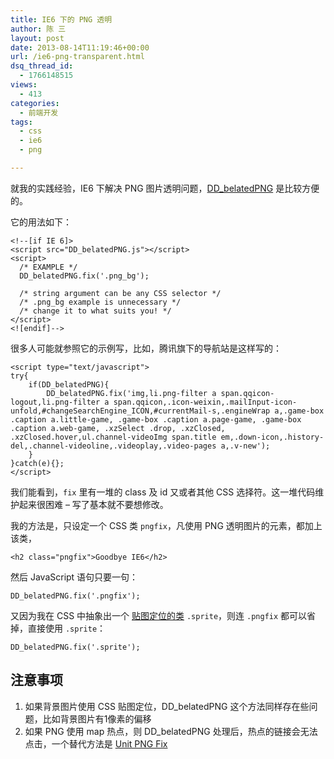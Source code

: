 ```yaml
---
title: IE6 下的 PNG 透明
author: 陈 三
layout: post
date: 2013-08-14T11:19:46+00:00
url: /ie6-png-transparent.html
dsq_thread_id:
  - 1766148515
views:
  - 413
categories:
  - 前端开发
tags:
  - css
  - ie6
  - png

---
```

就我的实践经验，IE6 下解决 PNG 图片透明问题，[DD_belatedPNG][1] 是比较方便的。

它的用法如下：

    <!--[if IE 6]>
    <script src="DD_belatedPNG.js"></script>
    <script>
      /* EXAMPLE */
      DD_belatedPNG.fix('.png_bg');
    
      /* string argument can be any CSS selector */
      /* .png_bg example is unnecessary */
      /* change it to what suits you! */
    </script>
    <![endif]--> 
    

很多人可能就参照它的示例写，比如，腾讯旗下的导航站是这样写的：

    <script type="text/javascript">
    try{
        if(DD_belatedPNG){
            DD_belatedPNG.fix('img,li.png-filter a span.qqicon-logout,li.png-filter a span.qqicon,.icon-weixin,.mailInput-icon-unfold,#changeSearchEngine_ICON,#currentMail-s,.engineWrap a,.game-box .caption a.little-game, .game-box .caption a.page-game, .game-box .caption a.web-game, .xzSelect .drop, .xzClosed, .xzClosed.hover,ul.channel-videoImg span.title em,.down-icon,.history-del,.channel-videoline,.videoplay,.video-pages a,.v-new');
        }
    }catch(e){};
    </script>
    

我们能看到，`fix` 里有一堆的 class 及 id 又或者其他 CSS 选择符。这一堆代码维护起来很困难 &#8211; 写了基本就不要想修改。

我的方法是，只设定一个 CSS 类 `pngfix`，凡使用 PNG 透明图片的元素，都加上该类，

    <h2 class="pngfix">Goodbye IE6</h2>
    

然后 JavaScript 语句只要一句：

    DD_belatedPNG.fix('.pngfix');   
    

又因为我在 CSS 中抽象出一个 [贴图定位的类][2] `.sprite`，则连 `.pngfix` 都可以省掉，直接使用 `.sprite`：

    DD_belatedPNG.fix('.sprite');
    

## 注意事项

  1. 如果背景图片使用 CSS 贴图定位，DD_belatedPNG 这个方法同样存在些问题，比如背景图片有1像素的偏移
  2. 如果 PNG 使用 map 热点，则 DD_belatedPNG 处理后，热点的链接会无法点击，一个替代方法是 [Unit PNG Fix][3]

 [1]: http://www.dillerdesign.com/experiment/DD_belatedPNG/
 [2]: http://www.zfanw.com/blog/css-sprite.html
 [3]: http://labs.unitinteractive.com/unitpngfix.php